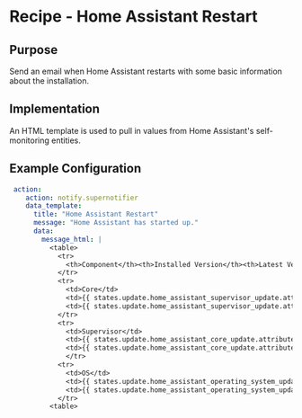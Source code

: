 # Recipe - Home Assistant Restart

## Purpose

Send an email when Home Assistant restarts with some basic information about the installation.

## Implementation

An HTML template is used to pull in values from Home Assistant's self-monitoring entities.

## Example Configuration

``` yaml
 action:
    action: notify.supernotifier
    data_template:
      title: "Home Assistant Restart"
      message: "Home Assistant has started up."
      data:
        message_html: |
          <table>
            <tr>
              <th>Component</th><th>Installed Version</th><th>Latest Version</th>
            </tr>
            <tr>
              <td>Core</td>
              <td>{{ states.update.home_assistant_supervisor_update.attributes['installed_version']}}</td>
              <td>{{ states.update.home_assistant_supervisor_update.attributes['latest_version']}}</td>
            </tr>
            <tr>
              <td>Supervisor</td>
              <td>{{ states.update.home_assistant_core_update.attributes['installed_version']}}</td>
              <td>{{ states.update.home_assistant_core_update.attributes['latest_version']}}</td>
              </tr>
            <tr>
              <td>OS</td>
              <td>{{ states.update.home_assistant_operating_system_update.attributes['installed_version']}}</td>
              <td>{{ states.update.home_assistant_operating_system_update.attributes['latest_version']}}</td>
            </tr>
          <table>
```
